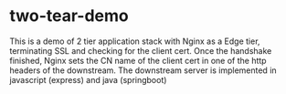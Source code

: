 # two-tear-demo

This is a demo of 2 tier application stack with Nginx as a Edge tier, terminating SSL and checking for the client cert. 
Once the handshake finished, Nginx sets the CN name of the client cert in one of the http headers of the downstream. The downstream server is implemented in javascript (express) and java (springboot)